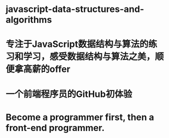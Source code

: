 # javascript-data-structures-and-algorithms
# 专注于JavaScript数据结构与算法的练习和学习，感受数据结构与算法之美，顺便拿高薪的offer
# 一个前端程序员的GitHub初体验
# Become a programmer first, then a front-end programmer.
